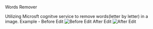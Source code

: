 Words Remover

Utilizing Microsft cognitve service to remove words(letter by letter) in a image.
Example - 
Before Edit
![Before Edit](https://1.bp.blogspot.com/-WWbgWET77Q4/X1Va7iGM6gI/AAAAAAAAHq4/Qde3m0mdqRo9-JTGANIO8ZwOCP3miXlSgCLcBGAsYHQ/s314-rw/uc_002.jpg)
After Edit 
![After Edit](https://1.bp.blogspot.com/-bmKUZ_VRgRc/X1Va7oVY9iI/AAAAAAAAHq8/x1nHNRpu__UdjbVyYvikI7oK5V3L9ulLwCLcBGAsYHQ/s314-rw/Edited%2Bwords%2B2.jpg)
